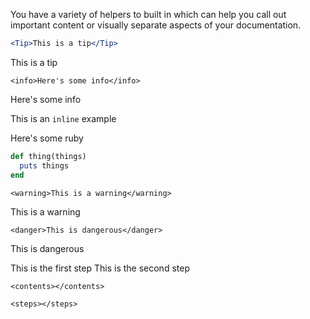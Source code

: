 You have a variety of helpers to built in which can help you call out important content or visually separate aspects of your documentation.

```jsx
<Tip>This is a tip</Tip>
```
<Tip>This is a tip</Tip>

```
<info>Here's some info</info>
```
<Info>Here's some info</Info>

This is an `inline` example

Here's some ruby
```ruby
def thing(things)
  puts things
end
```

```
<warning>This is a warning</warning>
```
<Warning>This is a warning</Warning>

```
<danger>This is dangerous</danger>
```
<Danger>This is dangerous</Danger>

<step>This is the first step</step>
<step>This is the second step</step>

```
<contents></contents>
```

```
<steps></steps>
```
